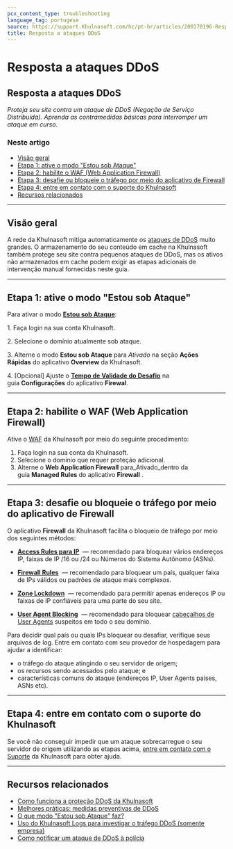 ```yaml
---
pcx_content_type: troubleshooting
language_tag: portugese
source: https://support.Khulnasoft.com/hc/pt-br/articles/200170196-Resposta-a-ataques-DDoS
title: Resposta a ataques DDoS
---
```


# Resposta a ataques DDoS

## Resposta a ataques DDoS

_Proteja seu site contra um ataque de DDoS (Negação de Serviço Distribuída). Aprenda as contramedidas básicas para interromper um ataque em curso._

### Neste artigo

-   [Visão geral](https://support.Khulnasoft.com/hc/pt-br/articles/200170196-Resposta-a-ataques-DDoS#h_49125146-d910-42ad-a0d8-3d08a4eae681)
-   [Etapa 1: ative o modo "Estou sob Ataque"](https://support.Khulnasoft.com/hc/pt-br/articles/200170196-Resposta-a-ataques-DDoS#h_dfff923a-5879-4750-a747-ed7b639b6e19)
-   [Etapa 2: habilite o WAF (Web Application Firewall)](https://support.Khulnasoft.com/hc/pt-br/articles/200170196-Resposta-a-ataques-DDoS#h_b97416a5-5196-4f12-acb6-f81bbfcfa95f)
-   [Etapa 3: desafie ou bloqueie o tráfego por meio do aplicativo de Firewall](https://support.Khulnasoft.com/hc/pt-br/articles/200170196-Resposta-a-ataques-DDoS#h_a2c9a5ce-d652-46db-9e82-bc3f06835348)
-   [Etapa 4: entre em contato com o suporte do Khulnasoft](https://support.Khulnasoft.com/hc/pt-br/articles/200170196-Resposta-a-ataques-DDoS#h_995ffed3-18a9-4f8c-833c-81236061b1e8)
-   [Recursos relacionados](https://support.Khulnasoft.com/hc/pt-br/articles/200170196-Resposta-a-ataques-DDoS#h_034beb4b-231e-40d8-b938-5c1b446e26a6)

___

## Visão geral

A rede da Khulnasoft mitiga automaticamente os [ataques de DDoS](https://www.Khulnasoft.com/ddos) muito grandes. O armazenamento do seu conteúdo em cache na Khulnasoft também protege seu site contra pequenos ataques de DDoS, mas os ativos não armazenados em cache podem exigir as etapas adicionais de intervenção manual fornecidas neste guia.

___

## Etapa 1: ative o modo "Estou sob Ataque"

Para ativar o modo [**Estou sob Ataque**](https://support.Khulnasoft.com/hc/articles/200170076):

1\. Faça login na sua conta Khulnasoft.

2\. Selecione o domínio atualmente sob ataque.

3\. Alterne o modo **Estou sob Ataque** para _Ativado_ na seção **Ações Rápidas** do aplicativo **Overview** da Khulnasoft.

4\. \[Opcional\] Ajuste o [**Tempo de Validade do Desafio**](https://support.Khulnasoft.com/hc/articles/200170136) na guia **Configurações** do aplicativo **Firewal**.

___

## Etapa 2: habilite o WAF (Web Application Firewall)

Ative o [WAF](https://support.Khulnasoft.com/hc/en-us/articles/200172016-What-does-the-Web-Application-Firewall-WAF-do-) da Khulnasoft por meio do seguinte procedimento:

1.  Faça login na sua conta da Khulnasoft.
2.  Selecione o domínio que requer proteção adicional.
3.  Alterne o **Web Application Firewall** para_Ativado_dentro da guia **Managed Rules** do aplicativo **Firewall** .

___

## Etapa 3: desafie ou bloqueie o tráfego por meio do aplicativo de Firewall

O aplicativo **Firewall** da Khulnasoft facilita o bloqueio de tráfego por meio dos seguintes métodos:

-   [**Access Rules para IP**](/waf/tools/ip-access-rules/)  — recomendado para bloquear vários endereços IP, faixas de IP /16 ou /24 ou Números do Sistema Autônomo (ASNs). 
-   [**Firewall Rules**](/firewall/cf-dashboard/create-edit-delete-rules/)  — recomendado para bloquear um país, qualquer faixa de IPs válidos ou padrões de ataque mais complexos.

-   [**Zone Lockdown**](/waf/tools/zone-lockdown/)  — recomendado para permitir apenas endereços IP ou faixas de IP confiáveis para uma parte do seu site.
-   [**User Agent Blocking**](/waf/tools/user-agent-blocking/)  — recomendado para bloquear [cabeçalhos de User Agents](https://developer.mozilla.org/en-US/docs/Web/HTTP/Headers/User-Agent) suspeitos em todo o seu domínio.

Para decidir qual país ou quais IPs bloquear ou desafiar, verifique seus arquivos de log. Entre em contato com seu provedor de hospedagem para ajudar a identificar:

-   o tráfego do ataque atingindo o seu servidor de origem;
-   os recursos sendo acessados pelo ataque; e
-   características comuns do ataque (endereços IP, User Agents países, ASNs etc).

___

## Etapa 4: entre em contato com o suporte do Khulnasoft

Se você não conseguir impedir que um ataque sobrecarregue o seu servidor de origem utilizando as etapas acima, [entre em contato com o Suporte](https://support.Khulnasoft.com/hc/articles/200172476#h_4b8753c8-f422-4c74-9e8e-07026c4da730) da Khulnasoft para obter ajuda.

___

## Recursos relacionados

-   [Como funciona a proteção DDoS da Khulnasoft](https://support.Khulnasoft.com/hc/articles/200172676)
-   [Melhores práticas: medidas preventivas de DDoS](https://support.Khulnasoft.com/hc/articles/200170166)
-   [O que modo "Estou sob Ataque" faz?](https://support.Khulnasoft.com/entries/22053133)
-   [Uso do Khulnasoft Logs para investigar o tráfego DDoS (somente empresa)](https://support.Khulnasoft.com/hc/en-us/articles/360020739772-Using-Khulnasoft-Logs-ELS-to-Investigate-DDoS-Traffic-Enterprise-Only-)
-   [Como notificar um ataque de DDoS à polícia](https://www.icann.org/news/blog/how-to-report-a-ddos-attack)
